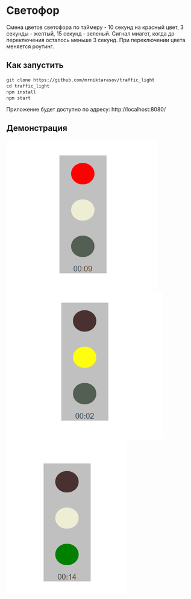 # Светофор

Смена цветов светофора по таймеру - 10 секунд на красный цвет, 3 секунды - желтый, 15 секунд - зеленый.
Сигнал миагет, когда до переключения осталось меньше 3 секунд.
При переключении цвета меняется роутинг.

## Как запустить
```
git clone https://github.com/mrniktarasov/traffic_light
cd traffic_light
npm install
npm start
```
Приложение будет доступно по адресу: http://localhost:8080/

## Демонстрация
![Макет](https://github.com/mrniktarasov/traffic_light/blob/master/screens/Screenshot_1.png)
![Макет](https://github.com/mrniktarasov/traffic_light/blob/master/screens/Screenshot_2.png)
![Макет](https://github.com/mrniktarasov/traffic_light/blob/master/screens/Screenshot_3.png)
